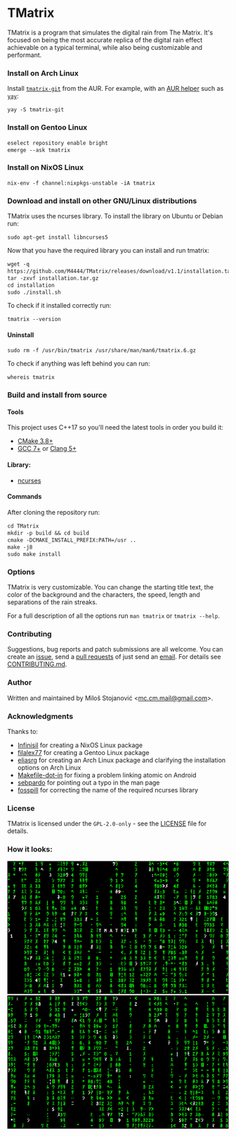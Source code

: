# TMatrix
TMatrix is a program that simulates the digital rain from The Matrix.
It's focused on being the most accurate replica of the digital rain effect achievable on a typical terminal, while also being customizable and performant.

### Install on Arch Linux
Install [`tmatrix-git`](https://aur.archlinux.org/packages/tmatrix-git/) from
the AUR. For example, with an [AUR helper](https://wiki.archlinux.org/index.php/AUR_helpers)
such as [`yay`](https://aur.archlinux.org/packages/yay/):
```
yay -S tmatrix-git
```

### Install on Gentoo Linux
```
eselect repository enable bright
emerge --ask tmatrix
```

### Install on NixOS Linux
```
nix-env -f channel:nixpkgs-unstable -iA tmatrix
```

### Download and install on other GNU/Linux distributions
TMatrix uses the ncurses library.
To install the library on Ubuntu or Debian run:
```
sudo apt-get install libncurses5
```
Now that you have the required library you can install and run tmatrix:
```
wget -q https://github.com/M4444/TMatrix/releases/download/v1.1/installation.tar.gz
tar -zxvf installation.tar.gz
cd installation
sudo ./install.sh
```
To check if it installed correctly run:
```
tmatrix --version
```

#### Uninstall
```
sudo rm -f /usr/bin/tmatrix /usr/share/man/man6/tmatrix.6.gz
```
To check if anything was left behind you can run:
```
whereis tmatrix
```

### Build and install from source
#### Tools
This project uses C++17 so you'll need the latest tools in order you build it:
- [CMake 3.8+](https://cmake.org/download/)
- [GCC 7+](https://gcc.gnu.org/) or [Clang 5+](http://releases.llvm.org/)

#### Library:
- [ncurses](https://www.gnu.org/software/ncurses/)

#### Commands
After cloning the repository run:
```
cd TMatrix
mkdir -p build && cd build
cmake -DCMAKE_INSTALL_PREFIX:PATH=/usr ..
make -j8
sudo make install
```

### Options
TMatrix is very customizable.
You can change the starting title text, the color of the background and the characters, the speed, length and separations of the rain streaks.

For a full description of all the options run `man tmatrix` or `tmatrix --help`.

### Contributing
Suggestions, bug reports and patch submissions are all welcome.
You can create an [issue](../../issues), send a [pull requests](../../pulls) of just send an [email](mailto:mc.cm.mail@gmail.com).
For details see [CONTRIBUTING.md](../master/CONTRIBUTING.md).

### Author
Written and maintained by Miloš Stojanović \<[mc.cm.mail@gmail.com](mailto:mc.cm.mail@gmail.com)\>.

### Acknowledgments
Thanks to:
- [Infinisil](https://github.com/Infinisil) for creating a NixOS Linux package
- [filalex77](https://github.com/filalex77) for creating a Gentoo Linux package
- [eliasrg](https://github.com/eliasrg) for creating an Arch Linux package and clarifying the installation options on Arch Linux
- [Makefile-dot-in](https://github.com/Makefile-dot-in) for fixing a problem linking atomic on Android
- [sebpardo](https://github.com/sebpardo) for pointing out a typo in the man page
- [fosspill](https://github.com/fosspill) for correcting the name of the required ncurses library

### License
TMatrix is licensed under the `GPL-2.0-only` - see the [LICENSE](../master/LICENSE) file for details.

### How it looks:
![](assets/img/TMatrix.png?raw=true)
![](assets/img/TMatrix.gif?raw=true)
